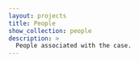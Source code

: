 ```yaml
---
layout: projects
title: People
show_collection: people
description: >
  People associated with the case.
---
```

